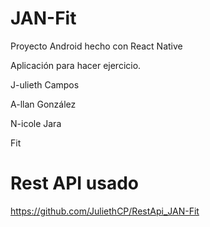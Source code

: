 # JAN-Fit

Proyecto Android hecho con React Native 

Aplicación para hacer ejercicio.

J-ulieth Campos

A-llan González

N-icole Jara


Fit

# Rest API usado
https://github.com/JuliethCP/RestApi_JAN-Fit
